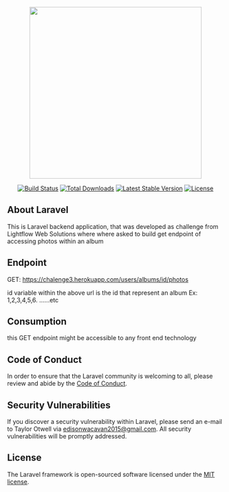<p align="center"><a href="https://laravel.com" target="_blank"><img src="https://raw.githubusercontent.com/laravel/art/master/logo-lockup/5%20SVG/2%20CMYK/1%20Full%20Color/laravel-logolockup-cmyk-red.svg" width="400"></a></p>

<p align="center">
<a href="https://travis-ci.org/laravel/framework"><img src="https://travis-ci.org/laravel/framework.svg" alt="Build Status"></a>
<a href="https://packagist.org/packages/laravel/framework"><img src="https://img.shields.io/packagist/dt/laravel/framework" alt="Total Downloads"></a>
<a href="https://packagist.org/packages/laravel/framework"><img src="https://img.shields.io/packagist/v/laravel/framework" alt="Latest Stable Version"></a>
<a href="https://packagist.org/packages/laravel/framework"><img src="https://img.shields.io/packagist/l/laravel/framework" alt="License"></a>
</p>

## About Laravel
This is Laravel backend application, that was developed as challenge from Lightflow Web Solutions
where where asked to build get endpoint of accessing photos within an album

## Endpoint
GET: https://chalenge3.herokuapp.com/users/albums/id/photos

id variable within the above url is the id that represent an album
Ex: 1,2,3,4,5,6. ......etc

## Consumption
this GET endpoint might be accessible to any front end technology

## Code of Conduct

In order to ensure that the Laravel community is welcoming to all, please review and abide by the [Code of Conduct](https://laravel.com/docs/contributions#code-of-conduct).

## Security Vulnerabilities

If you discover a security vulnerability within Laravel, please send an e-mail to Taylor Otwell via [edisonwacavan2015@gmail.com](mailto:edisonwacavan2015@gmail.com). All security vulnerabilities will be promptly addressed.

## License

The Laravel framework is open-sourced software licensed under the [MIT license](https://opensource.org/licenses/MIT).
